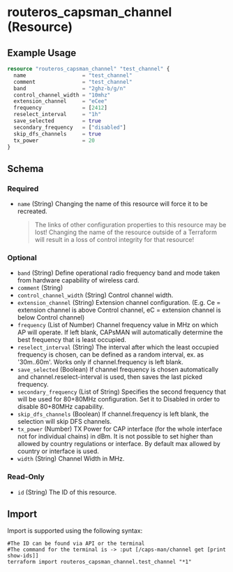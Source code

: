 # routeros_capsman_channel (Resource)


## Example Usage
```terraform
resource "routeros_capsman_channel" "test_channel" {
  name                  = "test_channel"
  comment               = "test_channel"
  band                  = "2ghz-b/g/n"
  control_channel_width = "10mhz"
  extension_channel     = "eCee"
  frequency             = [2412]
  reselect_interval     = "1h"
  save_selected         = true
  secondary_frequency   = ["disabled"]
  skip_dfs_channels     = true
  tx_power              = 20
}
```

<!-- schema generated by tfplugindocs -->
## Schema

### Required

- `name` (String) Changing the name of this resource will force it to be recreated.
	> The links of other configuration properties to this resource may be lost!
	> Changing the name of the resource outside of a Terraform will result in a loss of control integrity for that resource!

### Optional

- `band` (String) Define operational radio frequency band and mode taken from hardware capability of wireless card.
- `comment` (String)
- `control_channel_width` (String) Control channel width.
- `extension_channel` (String) Extension channel configuration. (E.g. Ce = extension channel is above Control channel, eC = extension channel is below Control channel)
- `frequency` (List of Number) Channel frequency value in MHz on which AP will operate. If left blank, CAPsMAN will automatically determine the best frequency that is least occupied.
- `reselect_interval` (String) The interval after which the least occupied frequency is chosen, can be defined as a random interval, ex. as '30m..60m'. Works only if channel.frequency is left blank.
- `save_selected` (Boolean) If channel frequency is chosen automatically and channel.reselect-interval is used, then saves the last picked frequency.
- `secondary_frequency` (List of String) Specifies the second frequency that will be used for 80+80MHz configuration. Set it to Disabled in order to disable 80+80MHz capability.
- `skip_dfs_channels` (Boolean) If channel.frequency is left blank, the selection will skip DFS channels.
- `tx_power` (Number) TX  Power for CAP interface (for the whole interface not for individual  chains) in dBm. It is not possible to set higher than allowed by country  regulations or interface. By default max allowed by country or  interface is used.
- `width` (String) Channel Width in MHz.

### Read-Only

- `id` (String) The ID of this resource.

## Import
Import is supported using the following syntax:
```shell
#The ID can be found via API or the terminal
#The command for the terminal is -> :put [/caps-man/channel get [print show-ids]]
terraform import routeros_capsman_channel.test_channel "*1"
```
